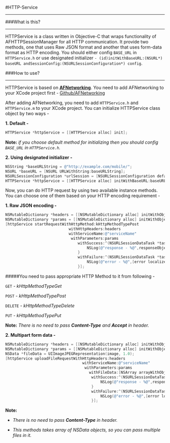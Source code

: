 #HTTP-Service
___

###What is this?
***
HTTPService is a class written in Objective-C that wraps functionality of AFHTTPSessionManager for all HTTP communication. It provide two methods, one that uses Raw JSON format and another that uses form-data format as HTTP encoding. You should either config `BASE_URL` in `HTTPService.h` or use designated initializer `- (id)initWithBaseURL:(NSURL*) baseURL andSessionConfig:(NSURLSessionConfiguration*) config`.

###How to use?
***

HTTPService is based on [**AFNetworking**](http://afnetworking.com). You need to add AFNetworking to your XCode project first - [Github/AFNetworking](https://github.com/AFNetworking/AFNetworking)

After adding AFNetworking, you need to add `HTTPService.h` and `HTTPService.m` to your XCode project. You can initialize HTTPService class object by two ways - 

**1. Default -**

```objective-c
HTTPService *httpService = [[HTTPService alloc] init];
```

**Note:** *if you choose default method for initializing then you should config `BASE_URL` in `HTTPService.h`.*

**2. Using designated initializer -**

```objective-c
NSString *baseURLString = @"http://example.com/mobile/";
NSURL *baseURL = [NSURL URLWithString:baseURLString];
NSURLSessionConfiguration *urlSession = [NSURLSessionConfiguration defaultSessionConfiguration];
HTTPService *httpService = [[HTTPService alloc] initWithBaseURL:baseURL andSessionConfig:urlSession];
```

Now, you can do HTTP request by using two available instance methods. You can choose one of them based on your HTTP encoding requirement - 

**1. Raw JSON encoding -**

```objective-c
NSMutableDictionary *headers = [[NSMutableDictionary alloc] initWithObjectsAndKeys:@"ab23tcdsjbvhd",@"token",nil];
NSMutableDictionary *params = [[NSMutableDictionary alloc] initWithObjectsAndKeys:@"value1",@"param1",@"value2",@"param2", nil];
[httpService startRequestWithHttpMethod:kHttpMethodTypePost
                            withHttpHeaders:headers
                            withServiceName:@"serviceName"
                             withParameters:params
                                withSuccess:^(NSURLSessionDataTask *task, id responseObject) {
                                    NSLog(@"response - %@",responseObject);
                                }
                                withFailure:^(NSURLSessionDataTask *task, NSError *error) {
                                    NSLog(@"error - %@",[error localizedDescription]);
                                }];
```

#####You need to pass appropriate HTTP Method to it from following - 

`GET` - *kHttpMethodTypeGet*

`POST` - *kHttpMethodTypePost*

`DELETE` - *kHttpMethodTypeDelete*

`PUT` - *kHttpMethodTypePut*


**Note:** *There is no need to pass **Content-Type** and **Accept** in header.*

**2. Multipart form data -**

```objective-c
NSMutableDictionary *headers = [[NSMutableDictionary alloc] initWithObjectsAndKeys:@"ab23tcdsjbvhd",@"token",nil];
NSMutableDictionary *params = [[NSMutableDictionary alloc] initWithObjectsAndKeys:@"value1",@"param1",@"value2",@"param2", nil];
NSData *fileData = UIImageJPEGRepresentation(image, 1.0);
[httpService uploadFileRequestWithHttpHeaders:headers
                                  withServiceName:@"serviceName"
                                   withParameters:params
                                     withFileData:[NSArray arrayWithObject:fileData]
                                      withSuccess:^(NSURLSessionDataTask *task, id responseObject) {
                                          NSLog(@"response - %@",responseObject);
                                      }
                                      withFailure:^(NSURLSessionDataTask *task, NSError *error) {
                                          NSLog(@"error - %@",[error localizedDescription]);
                                      }];
```

**Note:** 

* *There is no need to pass **Content-Type** in header.*

* *This methods takes array of NSData objects, so you can pass multiple files in it.*